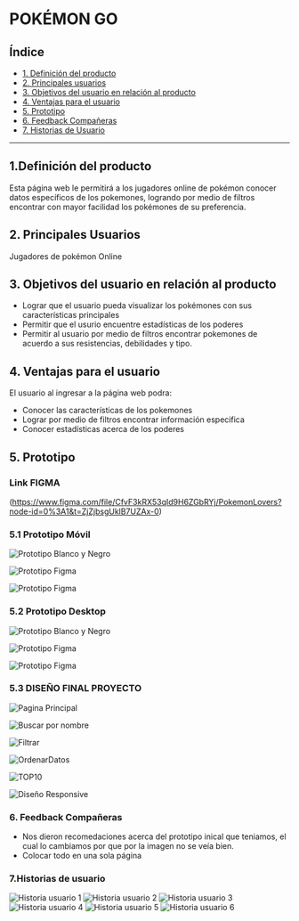 # **POKÉMON GO**

## Índice

* [1. Definición del producto](#1-definición-del-producto)
* [2. Principales usuarios](#2-princiaples-usuarios)
* [3. Objetivos del usuario en relación al producto](#3-objetivos-producto)
* [4. Ventajas para el usuario](#4-ventajas-usuario)
* [5. Prototipo](#5-prototipo)
* [6. Feedback Compañeras](#6-feedback-compañeras)
* [7. Historias de Usuario](#7-historias-de-usuario)


***

## **1.Definición del producto**

 Esta página web le permitirá a los jugadores online de pokémon conocer datos específicos de los pokemones, logrando por medio de filtros encontrar con mayor facilidad los pokémones de su preferencia.

## **2. Principales Usuarios**

Jugadores de pokémon Online

## **3. Objetivos del usuario en relación al producto**

- Lograr que el usuario pueda visualizar los pokémones con sus características principales
- Permitir que el usurio encuentre estadísticas de los poderes
- Permitir al usuario por medio de filtros encontrar pokemones de acuerdo a sus resistencias, debilidades y tipo.

## **4. Ventajas para el usuario**

El usuario al ingresar a la página web podra:
- Conocer las características de los pokemones
- Lograr por medio de filtros encontrar información especifica
- Conocer estadísticas acerca de los poderes 

## **5. Prototipo**

### Link FIGMA ###

(https://www.figma.com/file/CfvF3kRX53qId9H6ZGbRYj/PokemonLovers?node-id=0%3A1&t=ZjZjbsgUklB7UZAx-0)

### **5.1 Prototipo Móvil**

![Prototipo Blanco y Negro](./src/img/prototipoMovilbyn.jpeg)

![Prototipo Figma](./src/img/prototipoMovil.jpeg)

![Prototipo Figma](./src/img/paginaPokemonesMovil.jpeg)

### **5.2 Prototipo Desktop**

![Prototipo Blanco y Negro](./src//img/prototipoDesktopbyn.jpeg)

![Prototipo Figma](./src//img/prototipoDesktop.jpeg)

![Prototipo Figma](./src//img/paginaPokemonesDesktop.jpeg)

### **5.3 DISEÑO FINAL PROYECTO**

![Pagina Principal](./src//img/paginaPrincipal.jpeg)

![Buscar por nombre](./src//img/buscarPorNombre.jpeg)

![Filtrar](./src//img/Filtrar.jpeg)

![OrdenarDatos](./src//img/OrdenarDatos.jpeg)

![TOP10](./src//img/Top10.jpeg)

![Diseño Responsive](./src//img/diseñoResponsive.jpeg)


### **6. Feedback Compañeras**
 
 - Nos dieron recomedaciones acerca del prototipo inical que teniamos, el cual lo cambiamos por que por la imagen no se veía bien.
 - Colocar todo en una sola página

### **7.Historias de usuario**

![Historia usuario 1](./src//img/HU1.JPG)
![Historia usuario 2](./src//img/HU2.JPG)
![Historia usuario 3](./src//img/HU3.JPG)
![Historia usuario 4](./src//img/HU4.JPG)
![Historia usuario 5](./src//img/HU5.JPG)
![Historia usuario 6](./src//img/HU6.JPG)

